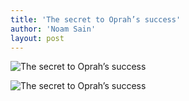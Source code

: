```yaml
---
title: 'The secret to Oprah’s success'
author: 'Noam Sain'
layout: post
---
```


![The secret to Oprah’s success](https://2.bp.blogspot.com/_8aN4krk1nsk/SurtmEux9_I/AAAAAAAAARg/eDoMP7uRPks/s1024/Oprah.jpg "The secret to Oprah’s success")

![The secret to Oprah’s success](https://1.bp.blogspot.com/_8aN4krk1nsk/SurtmUd3sOI/AAAAAAAAARo/AVf0YXGxHrM/s1024/Ann.jpg "The secret to Oprah’s success")
